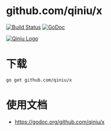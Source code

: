 github.com/qiniu/x
===============

[![Build Status](https://travis-ci.org/qiniu/x.svg?branch=master)](https://travis-ci.org/qiniu/x) [![GoDoc](https://godoc.org/github.com/qiniu/x?status.svg)](https://godoc.org/github.com/qiniu/x)

[![Qiniu Logo](http://open.qiniudn.com/logo.png)](http://www.qiniu.com/)

# 下载

```
go get github.com/qiniu/x
```

# 使用文档

* https://godoc.org/github.com/qiniu/x
